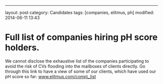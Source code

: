 ---
layout: post
category: Candidates
tags: [companies, elitmus, ph]
modified: 2014-06-11 13:43


# Full list of companies hiring pH score holders.

We cannot disclose the exhaustive list of the companies participating to avoid the risk of CVs flooding into the mailboxes of clients directly.Go through this link to have a view of some of our clients, which have used our pH score so far: www.elitmus.com/comp\_list

